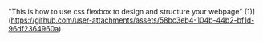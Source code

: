 "This is how to use css flexbox to design and structure your webpage" 
(1)](https://github.com/user-attachments/assets/58bc3eb4-104b-44b2-bf1d-96df2364960a)
